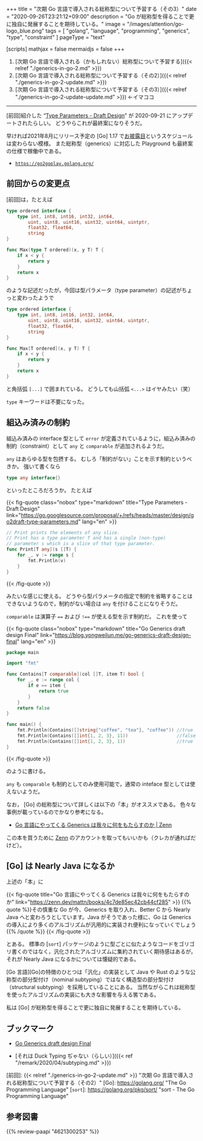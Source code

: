 +++
title = "次期 Go 言語で導入される総称型について予習する（その3）"
date =  "2020-09-26T23:21:12+09:00"
description = "Go が総称型を得ることで更に独自に発展することを期待している。"
image = "/images/attention/go-logo_blue.png"
tags = [ "golang", "language", "programming", "generics", "type", "constraint" ]
pageType = "text"

[scripts]
  mathjax = false
  mermaidjs = false
+++

1. [次期 Go 言語で導入される（かもしれない）総称型について予習する]({{< relref "./generics-in-go-2.md" >}})
1. [次期 Go 言語で導入される総称型について予習する（その2）]({{< relref "./generics-in-go-2-update.md" >}})
1. [次期 Go 言語で導入される総称型について予習する（その3）]({{< relref "./generics-in-go-2-update-update.md" >}}) ←イマココ

----

[前回]紹介した “[Type Parameters - Draft Design](https://go.googlesource.com/proposal/+/refs/heads/master/design/go2draft-type-parameters.md)” が 2020-09-21 にアップデートされたらしい。
どうやらこれが最終案になりそうだ。

早ければ2021年8月にリリース予定の [Go] 1.17 で[お披露目](https://blog.golang.org/generics-next-step "The Next Step for Generics - The Go Blog")というスケジュールは変わらない模様。
また総称型（generics）に対応した Playground も最終案の仕様で稼働中である。

- [`https://go2goplay.golang.org/`](https://go2goplay.golang.org/)

## 前回からの変更点

[前回]は，たとえば

```go
type ordered interface {
	type int, int8, int16, int32, int64,
		uint, uint8, uint16, uint32, uint64, uintptr,
		float32, float64,
		string
}

func Max(type T ordered)(x, y T) T {
    if x < y {
        return y
    }
    return x
}
```

のような記述だったが，今回は型パラメータ（type parameter）の記述がちょっと変わったようで


```go {hl_lines=[8]}
type ordered interface {
	type int, int8, int16, int32, int64,
		uint, uint8, uint16, uint32, uint64, uintptr,
		float32, float64,
		string
}

func Max[T ordered](x, y T) T {
	if x < y {
		return y
	}
	return x
}
```

と角括弧 `[...]` で囲まれている。
どうしても山括弧 `<...>` はイヤみたい（笑）

`type` キーワードは不要になった。

## 組込み済みの制約

組込み済みの interface 型として `error` が定義されているように，組込み済みの制約（constraint）として `any` と `comparable` が追加されるようだ。

`any` はあらゆる型を包摂する。
むしろ「制約がない」ことを示す制約というべきか。
強いて書くなら

```go
type any interface{}
```

といったところだろうか。
たとえば

{{< fig-quote class="nobox" type="markdown" title="Type Parameters - Draft Design" link="https://go.googlesource.com/proposal/+/refs/heads/master/design/go2draft-type-parameters.md" lang="en" >}}
```go {hl_lines=[4]}
// Print prints the elements of any slice.
// Print has a type parameter T and has a single (non-type)
// parameter s which is a slice of that type parameter.
func Print[T any](s []T) {
    for _, v := range s {
		fmt.Println(v)
	}
}
```
{{< /fig-quote >}}

みたいな感じに使える。
どうやら型パラメータの指定で制約を省略することはできないようなので，制約がない場合は `any` を付けることになりそうだ。

`comparable` は演算子 `==` および `!==` が使える型を示す制約だ。
これを使って

{{< fig-quote class="nobox" type="markdown" title="Go Generics draft design Final" link="https://blog.yongweilun.me/go-generics-draft-design-final" lang="en" >}}
```go {hl_lines=[5]}
package main

import "fmt"

func Contains[T comparable](col []T, item T) bool {
	for _, e := range col {
		if e == item {
			return true
		}
	}
	return false
}

func main() {
	fmt.Println(Contains([]string{"coffee", "tea"}, "coffee")) //true
	fmt.Println(Contains([]int{1, 2, 3}, 11))                  //false
	fmt.Println(Contains([]int{1, 2, 3}, 1))                   //true
}
```
{{< /fig-quote >}}


のように書ける。

`any` も `comparable` も制約としてのみ使用可能で，通常の inteface 型としては使えないようだ。

なお， [Go] の総称型について詳しくは以下の「本」がオススメである。
色々な事例が載っているのでかなり参考になる。

- [Go 言語にやってくる Generics は我々に何をもたらすのか | Zenn](https://zenn.dev/mattn/books/4c7de85ec42cb44cf285)

この本を買うために [Zenn](https://zenn.dev/) のアカウントを取ってもいいかも（クレカが通ればだけど）。

## [Go] は Nearly Java になるか

上述の「本」に

{{< fig-quote title="Go 言語にやってくる Generics は我々に何をもたらすのか" link="https://zenn.dev/mattn/books/4c7de85ec42cb44cf285" >}}
{{% quote %}}その慎重な Go が今、Generics を取り入れ、Better C から Nearly Java へと変わろうとしています。Java がそうであった様に、Go は Generics の導入により多くのアルゴリズムが汎用的に実装され便利になっていくでしょう{{% /quote %}}
{{< /fig-quote >}}

とある。
標準の [`sort`] パッケージのように型ごとに似たようなコードをゴリゴリ書くのではなく，汎化されたアルゴリズムに集約されていく期待感はあるが，それが Nearly Java になるかについては懐疑的である。

[Go 言語][Go]の特徴のひとつは「汎化」の実装として Java や Rust のような公称型の部分型付け（nominal subtyping）ではなく構造型の部分型付け（structural subtyping）を採用していることにある。
当然ながらこれは総称型を使ったアルゴリズムの実装にも大きな影響を与える筈である。

私は [Go] が総称型を得ることで更に独自に発展することを期待している。

## ブックマーク

- [Go Generics draft design Final](https://blog.yongweilun.me/go-generics-draft-design-final?guid=none&deviceId=0389b3ed-c102-4f48-ba65-49e5f54124a4)

- [それは Duck Typing ぢゃない（らしい）]({{< ref "/remark/2020/04/subtyping.md" >}})

[前回]: {{< relref "./generics-in-go-2-update.md" >}} "次期 Go 言語で導入される総称型について予習する（その2）"
[Go]: https://golang.org/ "The Go Programming Language"
[`sort`]: https://golang.org/pkg/sort/ "sort - The Go Programming Language"

## 参考図書

{{% review-paapi "4621300253" %}} <!-- プログラミング言語Go -->
